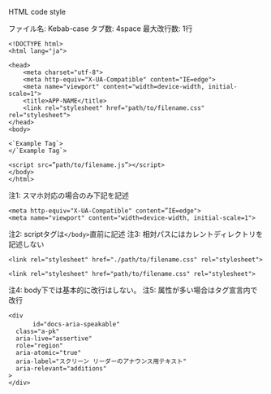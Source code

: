 HTML code style

ファイル名: Kebab-case
タブ数: 4space
最大改行数: 1行

```template
<!DOCTYPE html>
<html lang="ja">

<head>
    <meta charset="utf-8">
    <meta http-equiv="X-UA-Compatible" content="IE=edge">
    <meta name="viewport" content="width=device-width, initial-scale=1">
    <title>APP-NAME</title>
    <link rel="stylesheet" href="path/to/filename.css" rel="stylesheet">
</head>
<body>

<`Example Tag`>
</`Example Tag`>

<script src=”path/to/filename.js”></script>
</body>
</html>
```

注1: スマホ対応の場合のみ下記を記述
```
<meta http-equiv="X-UA-Compatible" content=”IE=edge">
<meta name="viewport" content="width=device-width, initial-scale=1">
```
注2: scriptタグは`</body>`直前に記述
注3: 相対パスにはカレントディレクトリを記述しない
```bad
<link rel="stylesheet" href="./path/to/filename.css" rel="stylesheet">
```
```good
<link rel="stylesheet" href="path/to/filename.css" rel="stylesheet">
```
注4: body下では基本的に改行はしない。
注5: 属性が多い場合はタグ宣言内で改行
```
<div 
　　　　id="docs-aria-speakable"
  class="a-pk"
  aria-live="assertive"
  role="region"
  aria-atomic="true"
  aria-label="スクリーン リーダーのアナウンス用テキスト"
  aria-relevant="additions"
>
</div>
```
